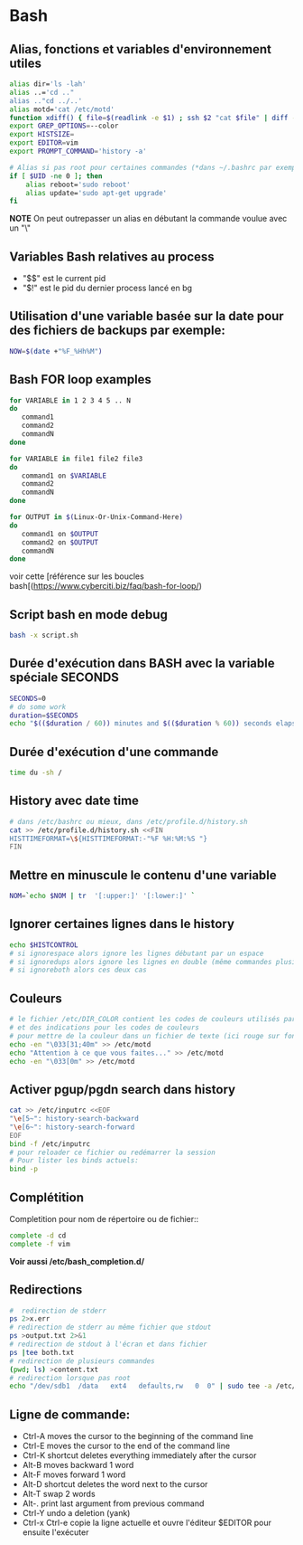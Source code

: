 # Bash

## Alias, fonctions et variables d'environnement utiles

```bash
alias dir='ls -lah'
alias ..='cd .."
alias .."cd ../..'
alias motd='cat /etc/motd'
function xdiff() { file=$(readlink -e $1) ; ssh $2 "cat $file" | diff -y -W $COLUMNS "$file" - ; }
export GREP_OPTIONS=--color
export HISTSIZE=
export EDITOR=vim
export PROMPT_COMMAND='history -a'

# Alias si pas root pour certaines commandes (*dans ~/.bashrc par exemple*)
if [ $UID -ne 0 ]; then
    alias reboot='sudo reboot'
    alias update='sudo apt-get upgrade'
fi
```

**NOTE**
   On peut outrepasser un alias en débutant la commande voulue avec un "\\\"
   
## Variables Bash relatives au process

   * "$$" est le current pid 
   * "$!" est le pid du dernier process lancé en bg
   
   
## Utilisation d'une variable basée sur la date pour des fichiers de backups par exemple:
```bash
NOW=$(date +"%F_%Hh%M")
```

## Bash FOR loop examples
```bash
for VARIABLE in 1 2 3 4 5 .. N
do
   command1
   command2
   commandN
done

for VARIABLE in file1 file2 file3
do
   command1 on $VARIABLE
   command2
   commandN
done

for OUTPUT in $(Linux-Or-Unix-Command-Here)
do
   command1 on $OUTPUT
   command2 on $OUTPUT
   commandN
done
```
voir cette [référence sur les boucles bash[(https://www.cyberciti.biz/faq/bash-for-loop/)

## Script bash en mode debug
```bash
bash -x script.sh
```
## Durée d'exécution dans BASH avec la variable spéciale SECONDS
```bash
SECONDS=0
# do some work
duration=$SECONDS
echo "$(($duration / 60)) minutes and $(($duration % 60)) seconds elapsed."
```
## Durée d'exécution d'une commande
```bash
time du -sh /
```
## History avec date time
```bash
# dans /etc/bashrc ou mieux, dans /etc/profile.d/history.sh
cat >> /etc/profile.d/history.sh <<FIN
HISTTIMEFORMAT=\${HISTTIMEFORMAT:-"%F %H:%M:%S "}
FIN
```
## Mettre en minuscule le contenu d'une variable
```bash
NOM=`echo $NOM | tr  '[:upper:]' '[:lower:]' `
```
## Ignorer certaines lignes dans le history
```bash
echo $HISTCONTROL
# si ignorespace alors ignore les lignes débutant par un espace
# si ignoredups alors ignore les lignes en double (même commandes plusieurs fois en lignes)
# si ignoreboth alors ces deux cas
```
## Couleurs
```bash
# le fichier /etc/DIR_COLOR contient les codes de couleurs utilisés par la commande ls 
# et des indications pour les codes de couleurs
# pour mettre de la couleur dans un fichier de texte (ici rouge sur fond noir)
echo -en "\033[31;40m" >> /etc/motd
echo "Attention à ce que vous faites..." >> /etc/motd
echo -en "\033[0m" >> /etc/motd
```
## Activer pgup/pgdn search dans history
```bash
cat >> /etc/inputrc <<EOF
"\e[5~": history-search-backward
"\e[6~": history-search-forward
EOF
bind -f /etc/inputrc
# pour reloader ce fichier ou redémarrer la session
# Pour lister les binds actuels:
bind -p
```
## Complétition

Completition pour nom de répertoire ou de fichier::
```bash
complete -d cd
complete -f vim
```
**Voir aussi /etc/bash_completion.d/**

## Redirections
```bash
#  redirection de stderr
ps 2>x.err
# redirection de stderr au même fichier que stdout
ps >output.txt 2>&1
# redirection de stdout à l'écran et dans fichier
ps |tee both.txt
# redirection de plusieurs commandes
(pwd; ls) >content.txt
# redirection lorsque pas root
echo "/dev/sdb1  /data   ext4   defaults,rw   0  0" | sudo tee -a /etc/fstab
```
## Ligne de commande:

* Ctrl-A moves the cursor to the beginning of the command line
* Ctrl-E moves the cursor to the end of the command line
* Ctrl-K shortcut deletes everything immediately after the cursor
* Alt-B moves backward 1 word
* Alt-F moves forward 1 word
* Alt-D shortcut deletes the word next to the cursor
* Alt-T swap 2 words
* Alt-. print last argument from previous command
* Ctrl-Y undo a deletion  (yank)
* Ctrl-x Ctrl-e copie la ligne actuelle et ouvre l'éditeur $EDITOR pour ensuite l'exécuter


